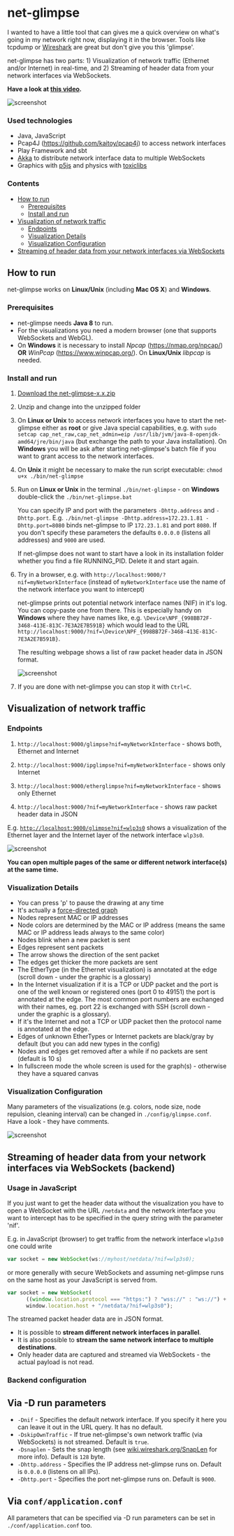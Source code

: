 # net-glimpse

I wanted to have a little tool that can gives me a quick overview on what's going in my network right now, displaying it in the browser. Tools like tcpdump or [Wireshark](https://www.wireshark.org/) are great but don't give you this 'glimpse'.

net-glimpse has two parts: 1) Visualization of network traffic (Ethernet and/or Internet) in real-time, and 2) Streaming of header data from your network interfaces via WebSockets.

**Have a look at [this video](https://youtu.be/Nvm5NaTZLGY).**

![screenshot](docs/screenshot6.png)

### Used technologies

* Java, JavaScript
* Pcap4J (https://github.com/kaitoy/pcap4j) to access network interfaces
* Play Framework and sbt
* [Akka](http://akka.io/) to distribute network interface data to multiple WebSockets
* Graphics with [p5js](https://p5js.org/) and physics with [toxiclibs](https://github.com/hapticdata/toxiclibsjs)

### Contents

* [How to run](#how-to-run)
  * [Prerequisites](#prerequisites)
  * [Install and run](#install-and-run)
* [Visualization of network traffic](#visualization-of-network-traffic)
  * [Endpoints](#endpoints)
  * [Visualization Details](#visualization-details)
  * [Visualization Configuration](#visualization-configuration)
* [Streaming of header data from your network interfaces via WebSockets](#streaming-of-header-data-from-your-network-interfaces-via-websockets)


## How to run

net-glimpse works on **Linux/Unix** (including **Mac OS X**) and **Windows**.

### Prerequisites

* net-glimpse needs **Java 8** to run.
* For the visualizations you need a modern browser (one that supports WebSockets and WebGL).
* On **Windows** it is necessary to install _Npcap_ (https://nmap.org/npcap/) **OR** _WinPcap_ (https://www.winpcap.org/). On **Linux/Unix** _libpcap_ is needed.

### Install and run

1. [Download the net-glimpse-x.x.zip](https://github.com/kristian-lange/net-glimpse/releases)

1. Unzip and change into the unzipped folder

1. On **Linux or Unix** to access network interfaces you have to start the net-glimpse either as **root** or give Java special capabilities, e.g. with `sudo setcap cap_net_raw,cap_net_admin=eip /usr/lib/jvm/java-8-openjdk-amd64/jre/bin/java` (but exchange the path to your Java installation). On **Windows** you will be ask after starting net-glimpse's batch file if you want to grant access to the network interfaces.

1. On **Unix** it might be necessary to make the run script executable: `chmod u+x ./bin/net-glimpse`

1. Run on **Linux or Unix** in the terminal `./bin/net-glimpse` - on **Windows** double-click the `./bin/net-glimpse.bat`
   
   You can specify IP and port with the parameters `-Dhttp.address` and `-Dhttp.port`. E.g. `./bin/net-glimpse -Dhttp.address=172.23.1.81 -Dhttp.port=8080` binds net-glimpse to IP `172.23.1.81` and port `8080`. If you don't specify these parameters the defaults `0.0.0.0` (listens all addresses) and `9000` are used.
   
   If net-glimpse does not want to start have a look in its installation folder whether you find a file RUNNING_PID. Delete it and start again.

1. Try in a browser, e.g. with `http://localhost:9000/?nif=myNetworkInterface` (instead of `myNetworkInterface` use the name of the network interface you want to intercept)
   
   net-glimpse prints out potential network interface names (NIF) in it's log. You can copy-paste one from there. This is especially handy on **Windows** where they have names like, e.g. `\Device\NPF_{998BB72F-3468-413E-813C-7E3A2E7B591B}` which would lead to the URL `http://localhost:9000/?nif=\Device\NPF_{998BB72F-3468-413E-813C-7E3A2E7B591B}`.
   
   The resulting webpage shows a list of raw packet header data in JSON format.
   
   ![screenshot](docs/screenshot4.png)

1. If you are done with net-glimpse you can stop it with `Ctrl+C`.


## Visualization of network traffic

### Endpoints

1. `http://localhost:9000/glimpse?nif=myNetworkInterface` - shows both, Ethernet and Internet
   
1. `http://localhost:9000/ipglimpse?nif=myNetworkInterface` - shows only Internet
   
1. `http://localhost:9000/etherglimpse?nif=myNetworkInterface` - shows only Ethernet

1. `http://localhost:9000/?nif=myNetworkInterface` - shows raw packet header data in JSON

E.g. [`http://localhost:9000/glimpse?nif=wlp3s0`](http://localhost:9000/glimpse?nif=wlp3s0) shows a visualization of the Ethernet layer and the Internet layer of the network interface `wlp3s0`. 

![screenshot](docs/screenshot5.png)

**You can open multiple pages of the same or different network interface(s) at the same time.**

### Visualization Details 

* You can press 'p' to pause the drawing at any time
* It's actually a [force-directed graph](https://en.wikipedia.org/wiki/Force-directed_graph_drawing)
* Nodes represent MAC or IP addresses
* Node colors are determined by the MAC or IP address (means the same MAC or IP address leads always to the same color)
* Nodes blink when a new packet is sent
* Edges represent sent packets
* The arrow shows the direction of the sent packet
* The edges get thicker the more packets are sent
* The EtherType (in the Ethernet visualization) is annotated at the edge (scroll down - under the graphic is a glossary)
* In the Internet visualization if it is a TCP or UDP packet and the port is one of the well known or registered ones (port 0 to 49151) the port is annotated at the edge. The most common port numbers are exchanged with their names, eg. port 22 is exchanged with SSH (scroll down - under the graphic is a glossary).
* If it's the Internet and not a TCP or UDP packet then the protocol name is annotated at the edge.
* Edges of unknown EtherTypes or Internet packets are black/gray by default (but you can add new types in the config)
* Nodes and edges get removed after a while if no packets are sent (default is 10 s)
* In fullscreen mode the whole screen is used for the graph(s) - otherwise they have a squared canvas

### Visualization Configuration

Many parameters of the visualizations (e.g. colors, node size, node repulsion, cleaning interval) can be changed in `./config/glimpse.conf`. Have a look - they have comments.

![screenshot](docs/screenshot2.png)


## Streaming of header data from your network interfaces via WebSockets (backend)

### Usage in JavaScript

If you just want to get the header data without the visualization you have to open a WebSocket with the URL `/netdata` and the network interface you want to intercept has to be specified in the query string with the parameter 'nif'. 

E.g. in JavaScript (browser) to get traffic from the network interface `wlp3s0` one could write

```javascript
var socket = new WebSocket(ws://myhost/netdata/?nif=wlp3s0);
```

or more generally with secure WebSockets and assuming net-glimpse runs on the same host as your JavaScript is served from.

```javascript
var socket = new WebSocket(
      ((window.location.protocol === "https:") ? "wss://" : "ws://") +
      window.location.host + "/netdata/?nif=wlp3s0");
```

The streamed packet header data are in JSON format.

* It is possible to **stream different network interfaces in parallel**.
* It is also possible to **stream the same network interface to multiple destinations**.
* Only header data are captured and streamed via WebSockets - the actual payload is not read.

### Backend configuration

## Via -D run parameters

* `-Dnif` - Specifies the default network interface. If you specify it here you can leave it out in the URL query. It has no default.
* `-DskipOwnTraffic` - If true net-glimpse's own network traffic (via WebSockets) is not streamed. Default is `true`.
* `-Dsnaplen` - Sets the snap length (see [wiki.wireshark.org/SnapLen](https://wiki.wireshark.org/SnapLen) for more info). Default is `128` byte.
* `-Dhttp.address` - Specifies the IP address net-glimpse runs on. Default is `0.0.0.0` (listens on all IPs).
* `-Dhttp.port` - Specifies the port net-glimpse runs on. Default is `9000`.

## Via `conf/application.conf`

All parameters that can be specified via -D run parameters can be set in `./conf/application.conf` too.
